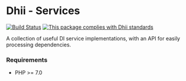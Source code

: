 # Dhii - Services

[![Build Status](https://travis-ci.org/Dhii/services.svg?branch=develop)](https://travis-ci.org/Dhii/services)
[![This package complies with Dhii standards](https://img.shields.io/badge/Dhii-Compliant-green.svg?style=flat-square)][Dhii]

A collection of useful DI service implementations, with an API for easily processing dependencies.

### Requirements
- PHP >= 7.0

[Dhii]: https://github.com/Dhii/dhii
